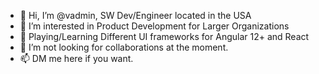 - 👋 Hi, I’m @vadmin, SW Dev/Engineer located in the USA
- 👀 I’m interested in Product Development for Larger Organizations
- 🌱 Playing/Learning Different UI frameworks for Angular 12+ and React
- 💞️ I’m not looking for collaborations at the moment.
- 📫 DM me here if you want.

